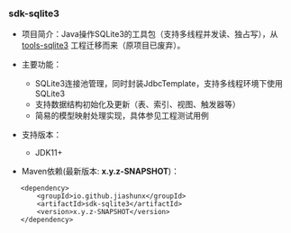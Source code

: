 
### sdk-sqlite3

- 项目简介：Java操作SQLite3的工具包（支持多线程并发读、独占写），从 [tools-sqlite3][1] 工程迁移而来（原项目已废弃）。

- 主要功能：
   - SQLite3连接池管理，同时封装JdbcTemplate，支持多线程环境下使用SQLite3
   - 支持数据结构初始化及更新（表、索引、视图、触发器等）
   - 简易的模型映射处理实现，具体参见工程测试用例

- 支持版本：
   - JDK11+

- Maven依赖(最新版本: <b>x.y.z-SNAPSHOT</b>)：

```text
   <dependency>
       <groupId>io.github.jiashunx</groupId>
       <artifactId>sdk-sqlite3</artifactId>
       <version>x.y.z-SNAPSHOT</version>
   </dependency>
```

[1]: https://github.com/jiashunx/tools-sqlite3
